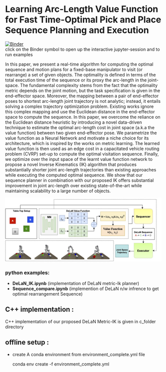 # Learning Arc-Length Value Function for Fast Time-Optimal Pick and Place Sequence Planning and Execution

[![Binder](http://mybinder.org/badge_logo.svg)](http://mybinder.org/v2/gh/prajwalresearch/rearrangement/master?filepath=notebooks) <br/>
click on the Binder symbol to open up the interactive jupyter-session and to run examples

In this paper, we present a real-time algorithm for computing the optimal sequence and motion plans for a fixed-base manipulator to visit (or rearrange) a set of given objects. The optimality is defined in terms of the total execution time of the sequence or its proxy the arc-length in the joint-space. The fundamental complexity stems from the fact that the optimality metric depends on the joint motion, but the task specification is given in the end-effector space.  Moreover, the mapping between a pair of end-effector poses to shortest arc-length joint trajectory is not analytic; instead, it entails solving a complex trajectory optimization problem. Existing works ignore this complex mapping and use the Euclidean distance in the end-effector space to compute the sequence. In this paper, we overcome the reliance on the Euclidean distance heuristic by introducing a novel data-driven technique to estimate the optimal arc-length cost in joint space (a.k.a the value function) between two given end-effector pose. We parametrize the value function as a Neural Network and motivate a niche choice for its architecture, which is inspired by the works on metric learning. The learned value function is then used as an edge cost in a capacitated vehicle routing problem (CVRP) set-up to compute the optimal visitation sequence. Finally, we optimize over the input space of the learnt value function network to propose a novel Inverse Kinematics (IK) algorithm that produces substantially shorter joint arc-length trajectories than existing approaches while executing the computed optimal sequence.  We show that our sequence planner in combination with our proposed IK offers substantial improvement in joint arc-length over existing state-of-the-art while maintaining scalability to a large number of objects.

!["Algorithmic Pipeline"](./Pipeline.jpg)


### **python examples**:
* **DeLaN_IK.ipynb** (implementation of DeLaN metric-Ik planner)
* **Sequence_compare.ipynb** (implemention of  DeLaN n/w infrence to get optimal  rearrangement Sequence)
## C++ implementation :
C++ implementation of our proposed DeLaN Metric-IK is given in c_folder directory

## offline setup :
* create A conda environment from environment_complete.yml file

    conda env create -f environment_complete.yml
